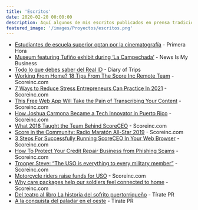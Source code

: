 ```yaml
---
title: 'Escritos'
date: 2020-02-20 00:00:00
description: Aquí algunos de mis escritos publicados en prensa tradicional y medios digitales.
featured_image: '/images/Proyectos/escritos.png'
---
```


* [Estudiantes de escuela superior optan por la cinematografía](https://www.primerahora.com/entretenimiento/cine-tv/notas/estudiantes-de-escuela-superior-optan-por-la-cinematografia-video/) - Primera Hora
* [Museum featuring Tufiño exhibit during ‘La Campechada’](http://newsismybusiness.com/featuring-exhibit-campechada/) - News Is My Business
* [Todo lo que debes saber del Real ID](https://diaryoftrips.com/todo-lo-que-debes-saber-del-real-id/) - Diary of Trips
* [Working From Home? 18 Tips From The Score Inc Remote Team](https://www.scoreceo.com/working-from-home-18-tips-from-the-score-remote-team/) - Scoreinc.com
* [7 Ways to Reduce Stress Entrepreneurs Can Practice In 2021](https://www.scoreinc.com/7-ways-to-reduce-stress-entrepreneurs-can-practice-in-2021/) - Scoreinc.com
* [This Free Web App Will Take the Pain of Transcribing Your Content](https://www.scoreceo.com/this-free-web-app-will-take-the-pain-of-transcribing-your-content/) - Scoreinc.com
* [How Joshua Carmona Became a Tech Innovator in Puerto Rico](https://www.scoreceo.com/how-joshua-carmona-became-a-tech-innovator-in-puerto-rico/) - Scoreinc.com
* [What 2018 Taught the Team Behind ScoreCEO](https://www.scoreceo.com/what-2018-taught-the-team-behind-scoreceo/) - Scoreinc.com
* [Score in the Community: Radio Maratón All-Star 2019](https://www.scoreceo.com/score-in-the-community-radio-maraton-all-star-2019/) - Scoreinc.com
* [3 Steps For Successfully Running ScoreCEO In Your Web Browser](https://www.scoreceo.com/3-steps-for-successfully-running-scoreceo-in-your-web-browser/) - Scoreinc.com
* [How To Protect Your Credit Repair Business from Phishing Scams](https://www.scoreceo.com/how-to-protect-your-credit-repair-business-from-phishing-scams/) - Scoreinc.com
* [Trooper Steve: “The USO is everything to every military member”](https://www.scoreceo.com/trooper-steve-the-uso-is-everything-to-every-military-member/) - Scoreinc.com
* [Motorcycle riders raise funds for USO](https://www.scoreceo.com/motorcycle-riders-raise-funds-for-uso/) - Scoreinc.com
* [Why care packages help our soldiers feel connected to home](https://www.scoreceo.com/why-care-packages-help-our-soldiers-feel-connected-to-home/) - Scoreinc.com
* [Del teatro al libro La historia del sofrito puertorriqueño](https://tiratepuertorico.com/del-teatro-al-libro-la-historia-del-sofrito-puertorriqueno/) - Tírate PR
* [A la conquista del paladar en el oeste](https://tiratepuertorico.com/a-la-conquista-del-paladar-en-el-oeste/) - Tírate PR

